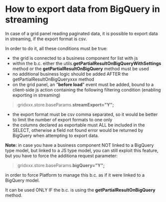 # How to export data from BigQuery in streaming

In case of a grid panel reading paginated data, it is possible to export data in streaming, if the export format is csv.

In order to do it, all these conditions must be true:

* the grid is connected to a business component for list with js
* within the b.c. either the utils.**getPartialResultOnBigQueryWithSettings** method or the **getPartialResultOnBigQuery** method must be used
* no additional business logic should be added AFTER the getPartialResultOnBigQueryxxx method
* on the grid panel, an "**before load**" event must be added, bound to a client-side js action containing the following filtering condition (enabling exporting in streaming)

> gridxxx.store.baseParams.**streamExport="Y";**

* the export format must be csv comma separated, so it would be better to limit the number of export formats to one only
* the columns declared as exportable must ALL be included in the SELECT, otherwise a field not found error would be returned by BigQuery when attempting to export data.

**Note:** in case you have a business component NOT linked to a BigQuery type model, but linked to a JS type model, you can still exploit this feature, but you have to force the additiona request parameter:

> gridxxx.store.baseParams.**bigQuery="Y";**

in order to force Platform to manage this b.c. as if it were linked to a BigQuery model.

It can be used ONLY IF the b.c. is using the **getPartialResultOnBigQuery** method.



